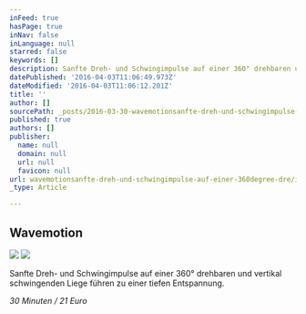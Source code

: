 ```yaml
---
inFeed: true
hasPage: true
inNav: false
inLanguage: null
starred: false
keywords: []
description: Sanfte Dreh- und Schwingimpulse auf einer 360° drehbaren und vertikal schwingenden Liege führen zu einer tiefen Entspannung.
datePublished: '2016-04-03T11:06:49.973Z'
dateModified: '2016-04-03T11:06:12.201Z'
title: ''
author: []
sourcePath: _posts/2016-03-30-wavemotionsanfte-dreh-und-schwingimpulse-auf-einer-360degree-dre.md
published: true
authors: []
publisher:
  name: null
  domain: null
  url: null
  favicon: null
url: wavemotionsanfte-dreh-und-schwingimpulse-auf-einer-360degree-dre/index.html
_type: Article

---
```

## Wavemotion
![](https://the-grid-user-content.s3-us-west-2.amazonaws.com/12f04a79-5c4a-43fd-b25a-b255634a5390.jpg)
![](https://the-grid-user-content.s3-us-west-2.amazonaws.com/9f3dbbad-ba44-4fe5-ae27-eceb332a9bca.png)

Sanfte Dreh- und Schwingimpulse auf einer 360° drehbaren und vertikal schwingenden Liege führen zu einer tiefen Entspannung.

_30 Minuten / 21 Euro_